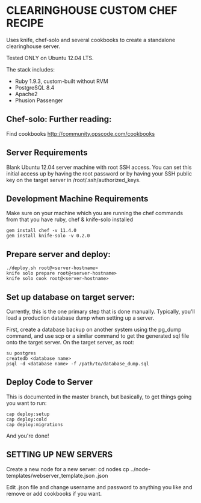# CLEARINGHOUSE CUSTOM CHEF RECIPE

Uses knife, chef-solo and several cookbooks to create a standalone
clearinghouse server.

Tested ONLY on Ubuntu 12.04 LTS.

The stack includes:
-   Ruby 1.9.3, custom-built without RVM
-   PostgreSQL 8.4
-   Apache2
-   Phusion Passenger

## Chef-solo: Further reading:
Find cookbooks http://community.opscode.com/cookbooks

## Server Requirements

Blank Ubuntu 12.04 server machine with root SSH access. You can set
this initial access up by having the root password or by having your
SSH public key on the target server in /root/.ssh/authorized_keys.

## Development Machine Requirements

Make sure on your machine which you are running the chef commands from
that you have ruby, chef & knife-solo installed

    gem install chef -v 11.4.0
    gem install knife-solo -v 0.2.0

## Prepare server and deploy:

    ./deploy.sh root@<server-hostname>
    knife solo prepare root@<server-hostname>
    knife solo cook root@<server-hostname>

## Set up database on target server:
Currently, this is the one primary step that is done manually.
Typically, you'll load a production database dump when setting up a
server.

First, create a database backup on another system using the pg_dump
command, and use scp or a simliar command to get the generated sql file
onto the target server.
On the target server, as root:

    su postgres
    createdb <database name>
    psql -d <database name> -f /path/to/database_dump.sql

## Deploy Code to Server

This is documented in the master branch, but basically, to get things
going you want to run:

    cap deploy:setup
    cap deploy:cold
    cap deploy:migrations

And you're done!


## SETTING UP NEW SERVERS

Create a new node for a new server:
    cd nodes
    cp ../node-templates/webserver_template.json <Server IP>.json

Edit <Server IP>.json file and change username and password to anything
you like and remove or add cookbooks if you want.
